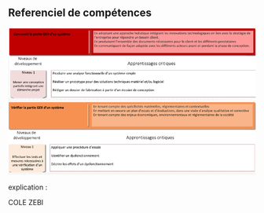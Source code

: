 ## Referenciel de compétences

![REFERENCIEL](<images/REFERENCIEL COMPETENCE.png>)

explication : 

COLE ZEBI